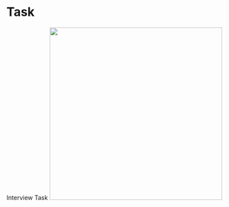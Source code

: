 # Task
Interview Task
<img src="./Task/Source/Assets/Simulator Screen Shot - iPhone Xʀ - 2020-01-25 at 12.22.03.png?raw=true" width="400">
